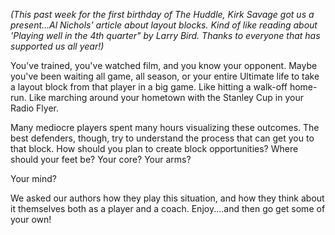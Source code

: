 *(This past week for the first birthday of The Huddle, Kirk Savage got
us a present\...Al Nichols\' article about layout blocks. Kind of like
reading about \'Playing well in the 4th quarter\" by Larry Bird. Thanks
to everyone that has supported us all year!)*

You\'ve trained, you\'ve watched film, and you know your opponent. Maybe
you\'ve been waiting all game, all season, or your entire Ultimate life
to take a layout block from that player in a big game. Like hitting a
walk-off home-run. Like marching around your hometown with the Stanley
Cup in your Radio Flyer. 

Many mediocre players spent many hours visualizing these outcomes. The
best defenders, though, try to understand the process that can get you
to that block. How should you plan to create block opportunities? Where
should your feet be? Your core? Your arms?

Your mind?

We asked our authors how they play this situation, and how they think
about it themselves both as a player and a coach. Enjoy\....and then go
get some of your own!
